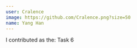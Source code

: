 ```yaml
---
user: Cralence
image: https://github.com/Cralence.png?size=50
name: Yang Han
---
```

I contributed as the: Task 6 

<!-- 
Note: Please put down your own information, and register your real contribution. Check the md syntax and DO NOT set up a table...
-->
